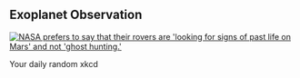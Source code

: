 ## Exoplanet Observation
[![NASA prefers to say that their rovers are 'looking for signs of past life on Mars' and not 'ghost hunting.'](https://imgs.xkcd.com/comics/exoplanet_observation.png)](https://xkcd.com/2828/ "NASA prefers to say that their rovers are 'looking for signs of past life on Mars' and not 'ghost hunting.'")

Your daily random xkcd
